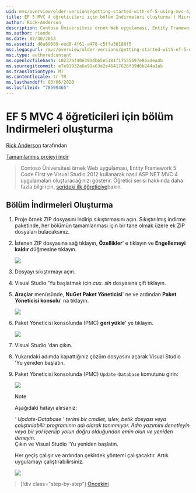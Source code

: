 ```yaml
---
uid: mvc/overview/older-versions/getting-started-with-ef-5-using-mvc-4/building-the-ef5-mvc4-chapter-downloads
title: EF 5 MVC 4 öğreticileri için bölüm Indirmeleri oluşturma | Microsoft Docs
author: Rick-Anderson
description: Contoso Üniversitesi örnek Web uygulaması, Entity Framework 5 Code First ve Visual Studio kullanarak nasıl ASP.NET MVC 4 uygulamaları oluşturacağınızı gösterir...
ms.author: riande
ms.date: 07/30/2013
ms.assetid: d0a89089-eed8-4f61-a478-c5ffa30186f5
msc.legacyurl: /mvc/overview/older-versions/getting-started-with-ef-5-using-mvc-4/building-the-ef5-mvc4-chapter-downloads
msc.type: authoredcontent
ms.openlocfilehash: 10237af40e3914b65e5181f17555697e86adea4b
ms.sourcegitcommit: e7e91932a6e91a63e2e46417626f39d6b244a3ab
ms.translationtype: MT
ms.contentlocale: tr-TR
ms.lasthandoff: 03/06/2020
ms.locfileid: "78599465"
---
```

# <a name="building-the-chapter-downloads-for-the-ef-5-mvc-4-tutorials"></a>EF 5 MVC 4 öğreticileri için bölüm Indirmeleri oluşturma

[Rick Anderson](https://twitter.com/RickAndMSFT) tarafından

[Tamamlanmış projeyi indir](https://code.msdn.microsoft.com/Getting-Started-with-dd0e2ed8)

> Contoso Üniversitesi örnek Web uygulaması, Entity Framework 5 Code First ve Visual Studio 2012 kullanarak nasıl ASP.NET MVC 4 uygulamaları oluşturacağınızı gösterir. Öğretici serisi hakkında daha fazla bilgi için, [serideki ilk öğreticiye](creating-an-entity-framework-data-model-for-an-asp-net-mvc-application.md)bakın.

## <a name="building-the-chapter-downloads"></a>Bölüm İndirmeleri Oluşturma

1. Proje örnek ZIP dosyasını indirip sıkıştırmasını açın. Sıkıştırılmış indirme paketinde, her bölümün tamamlanması için bir tane olmak üzere ek ZIP dosyaları bulacaksınız.
2. İstenen ZIP dosyasına sağ tıklayın, **Özellikler**' e tıklayın ve **Engellemeyi kaldır** düğmesine tıklayın.  
  
    ![](building-the-ef5-mvc4-chapter-downloads/_static/image1.png)
3. Dosyayı sıkıştırmayı açın.
4. Visual Studio 'Yu başlatmak için *cux. sln* dosyasına çift tıklayın.
5. **Araçlar** menüsünde, **NuGet Paket Yöneticisi**' ne ve ardından **Paket Yöneticisi konsolu**' na tıklayın.  
  
    ![](building-the-ef5-mvc4-chapter-downloads/_static/image2.png)
6. Paket Yöneticisi konsolunda (PMC) **geri yükle**' ye tıklayın.  
  
    ![](building-the-ef5-mvc4-chapter-downloads/_static/image3.png)
7. Visual Studio 'dan çıkın.
8. Yukarıdaki adımda kapattığınız çözüm dosyasını açarak Visual Studio 'Yu yeniden başlatın.
9. Paket Yöneticisi konsolunda (PMC) `Update-Database` komutunu girin:  
  
    ![](building-the-ef5-mvc4-chapter-downloads/_static/image4.png)  

    > [!NOTE]
    > Aşağıdaki hatayı alırsanız:  
    >   
    >  *' Update-Database ' terimi bir cmdlet, işlev, betik dosyası veya çalıştırılabilir programının adı olarak tanınmıyor. Adın yazımını denetleyin veya bir yol içerilip yolun doğru olduğundan emin olun ve yeniden deneyin.*  
    > Çıkın ve Visual Studio 'Yu yeniden başlatın.

    Her geçiş çalışır ve ardından çekirdek yöntemi çalışacaktır. Artık uygulamayı çalıştırabilirsiniz.

    ![](building-the-ef5-mvc4-chapter-downloads/_static/image5.png)

> [!div class="step-by-step"]
> [Öncekini](advanced-entity-framework-scenarios-for-an-mvc-web-application.md)
